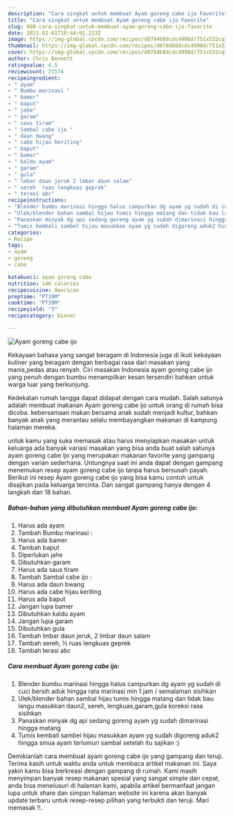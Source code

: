```yaml
---
description: "Cara singkat untuk membuat Ayam goreng cabe ijo Favorite"
title: "Cara singkat untuk membuat Ayam goreng cabe ijo Favorite"
slug: 680-cara-singkat-untuk-membuat-ayam-goreng-cabe-ijo-favorite
date: 2021-02-01T18:44:01.213Z
image: https://img-global.cpcdn.com/recipes/d8784b8dcdc4998d/751x532cq70/ayam-goreng-cabe-ijo-foto-resep-utama.jpg
thumbnail: https://img-global.cpcdn.com/recipes/d8784b8dcdc4998d/751x532cq70/ayam-goreng-cabe-ijo-foto-resep-utama.jpg
cover: https://img-global.cpcdn.com/recipes/d8784b8dcdc4998d/751x532cq70/ayam-goreng-cabe-ijo-foto-resep-utama.jpg
author: Chris Bennett
ratingvalue: 4.5
reviewcount: 21574
recipeingredient:
- " ayam"
- " Bumbu marinasi "
- " bamer"
- " baput"
- " jahe"
- " garam"
- " saus tiram"
- " Sambal cabe ijo "
- " daun bwang"
- " cabe hijau keriting"
- " baput"
- " bamer"
- " kaldu ayam"
- " garam"
- " gula"
- " lmbar daun jeruk 2 lmbar daun salam"
- " sereh  ruas lengkuas geprek"
- " terasi abc"
recipeinstructions:
- "Blender bumbu marinasi hingga halus campurkan dg ayam yg sudah di cuci bersih aduk hingga rata marinasi min 1 jam / semalaman sisihkan"
- "Ulek/blender bahan sambal hijau tumis hingga matang dan tidak bau langu masukkan daun2, sereh, lengkuas,garam,gula koreksi rasa sisihkan"
- "Panaskan minyak dg api sedang goreng ayam yg sudah dimarinasi hingga matang"
- "Tumis kembali sambel hijau masukkan ayam yg sudah digoreng aduk2 hingga smua ayam terlumuri sambal setelah itu sajikan :)"
categories:
- Recipe
tags:
- ayam
- goreng
- cabe

katakunci: ayam goreng cabe 
nutrition: 146 calories
recipecuisine: American
preptime: "PT19M"
cooktime: "PT39M"
recipeyield: "3"
recipecategory: Dinner

---
```



![Ayam goreng cabe ijo](https://img-global.cpcdn.com/recipes/d8784b8dcdc4998d/751x532cq70/ayam-goreng-cabe-ijo-foto-resep-utama.jpg)

Kekayaan bahasa yang sangat beragam di Indonesia juga di ikuti kekayaan kuliner yang beragam dengan berbagai rasa dari masakan yang manis,pedas atau renyah. Ciri masakan Indonesia ayam goreng cabe ijo yang penuh dengan bumbu menampilkan kesan tersendiri bahkan untuk warga luar yang berkunjung.


Kedekatan rumah tangga dapat didapat dengan cara mudah. Salah satunya adalah membuat makanan Ayam goreng cabe ijo untuk orang di rumah bisa dicoba. kebersamaan makan bersama anak sudah menjadi kultur, bahkan banyak anak yang merantau selalu membayangkan makanan di kampung halaman mereka.



untuk kamu yang suka memasak atau harus menyiapkan masakan untuk keluarga ada banyak variasi masakan yang bisa anda buat salah satunya ayam goreng cabe ijo yang merupakan makanan favorite yang gampang dengan varian sederhana. Untungnya saat ini anda dapat dengan gampang menemukan resep ayam goreng cabe ijo tanpa harus bersusah payah.
Berikut ini resep Ayam goreng cabe ijo yang bisa kamu contoh untuk disajikan pada keluarga tercinta. Dan sangat gampang hanya dengan 4 langkah dan 18 bahan.


<!--inarticleads1-->

##### Bahan-bahan yang dibutuhkan membuat Ayam goreng cabe ijo:

1. Harus ada  ayam
1. Tambah  Bumbu marinasi :
1. Harus ada  bamer
1. Tambah  baput
1. Diperlukan  jahe
1. Dibutuhkan  garam
1. Harus ada  saus tiram
1. Tambah  Sambal cabe ijo :
1. Harus ada  daun bwang
1. Harus ada  cabe hijau keriting
1. Harus ada  baput
1. Jangan lupa  bamer
1. Dibutuhkan  kaldu ayam
1. Jangan lupa  garam
1. Dibutuhkan  gula
1. Tambah  lmbar daun jeruk, 2 lmbar daun salam
1. Tambah  sereh, ½ ruas lengkuas geprek
1. Tambah  terasi abc




<!--inarticleads2-->

##### Cara membuat  Ayam goreng cabe ijo:

1. Blender bumbu marinasi hingga halus campurkan dg ayam yg sudah di cuci bersih aduk hingga rata marinasi min 1 jam / semalaman sisihkan
1. Ulek/blender bahan sambal hijau tumis hingga matang dan tidak bau langu masukkan daun2, sereh, lengkuas,garam,gula koreksi rasa sisihkan
1. Panaskan minyak dg api sedang goreng ayam yg sudah dimarinasi hingga matang
1. Tumis kembali sambel hijau masukkan ayam yg sudah digoreng aduk2 hingga smua ayam terlumuri sambal setelah itu sajikan :)




Demikianlah cara membuat ayam goreng cabe ijo yang gampang dan teruji. Terima kasih untuk waktu anda untuk membaca artikel makanan ini. Saya yakin kamu bisa berkreasi dengan gampang di rumah. Kami masih menyimpan banyak resep makanan spesial yang sangat simple dan cepat, anda bisa menelusuri di halaman kami, apabila artikel bermanfaat jangan lupa untuk share dan simpan halaman website ini karena akan banyak update terbaru untuk resep-resep pilihan yang terbukti dan teruji. Mari memasak !!. 
